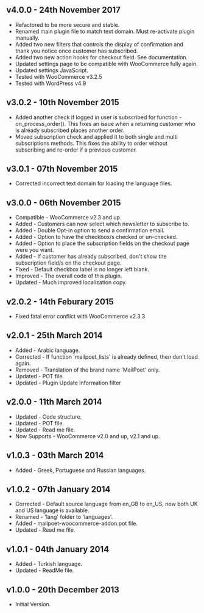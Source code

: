 ## v4.0.0 - 24th November 2017
* Refactored to be more secure and stable.
* Renamed main plugin file to match text domain. Must re-activate plugin manually.
* Added two new filters that controls the display of confirmation and thank you notice once customer has subscribed.
* Added two new action hooks for checkout field. See documentation.
* Updated settings page to be compatible with WooCommerce fully again.
* Updated settings JavaScript.
* Tested with WooCommerce v3.2.5
* Tested with WordPress v4.9

## v3.0.2 - 10th November 2015
* Added another check if logged in user is subscribed for function - on_process_order(). This fixes an issue when a returning customer who is already subscribed places another order.
* Moved subscription check and applied it to both single and multi subscriptions methods. This fixes the ability to order without subscribing and re-order if a previous customer.

## v3.0.1 - 07th November 2015
* Corrected incorrect text domain for loading the language files.

## v3.0.0 - 06th November 2015
* Compatible - WooCommerce v2.3 and up.
* Added - Customers can now select which newsletter to subscribe to.
* Added - Double Opt-in option to send a confirmation email.
* Added - Option to have the checkbox/s checked or un-checked.
* Added - Option to place the subscription fields on the checkout page were you want.
* Added - If customer has already subscribed, don't show the subscription field/s on the checkout page.
* Fixed - Default checkbox label is no longer left blank.
* Improved - The overall code of this plugin.
* Updated - Much improved localization copy.

## v2.0.2 - 14th Feburary 2015
* Fixed fatal error conflict with WooCommerce v2.3.3

## v2.0.1 - 25th March 2014
* Added - Arabic language.
* Corrected - If function 'mailpoet_lists' is already defined, then don't load again.
* Removed - Translation of the brand name 'MailPoet' only.
* Updated - POT file.
* Updated - Plugin Update Information filter

## v2.0.0 - 11th March 2014
* Updated - Code structure.
* Updated - POT file.
* Updated - Read me file.
* Now Supports - WooCommerce v2.0 and up, v2.1 and up.

## v1.0.3 - 03th March 2014
* Added - Greek, Portuguese and Russian languages.

## v1.0.2 - 07th January 2014
* Corrected - Default source language from en_GB to en_US, now both UK and US language is available.
* Renamed - 'lang' folder to 'languages'.
* Added - mailpoet-woocommerce-addon.pot file.
* Updated - Read me file.

## v1.0.1 - 04th January 2014
* Added - Turkish language.
* Updated - ReadMe file.

## v1.0.0 - 20th December 2013
* Initial Version.
